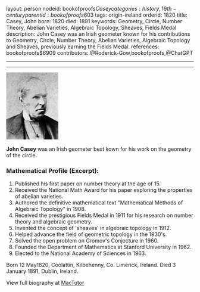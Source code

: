 layout: person
nodeid: bookofproofs$Casey
categories: history,19th-century
parentid: bookofproofs$603
tags: origin-ireland
orderid: 1820
title: Casey, John
born: 1820
died: 1891
keywords: Geometry, Circle, Number Theory, Abelian Varieties, Algebraic Topology, Sheaves, Fields Medal
description: John Casey was an Irish geometer known for his contributions to Geometry, Circle, Number Theory, Abelian Varieties, Algebraic Topology and Sheaves, previously earning the Fields Medal.
references: bookofproofs$6909
contributors: @Roderick-Gow,bookofproofs,@ChatGPT

---



---

![Casey.jpg](https://github.com/bookofproofs/bookofproofs.github.io/blob/main/_sources/_assets/images/portraits/Casey.jpg?raw=true)

**John Casey**  was an Irish geometer best kown for his work on the geometry of the circle.

### Mathematical Profile (Excerpt):
1. Published his first paper on number theory at the age of 15.
2. Received the National Math Award for his paper exploring the properties of abelian varieties.
3. Authored the definitive mathematical text "Mathematical Methods of Algebraic Topology" in 1908.
4. Received the prestigious Fields Medal in 1911 for his research on number theory and algebraic geometry.
5. Invented the concept of 'sheaves' in algebraic topology in 1912.
6. Helped advance the field of geometric topology in the 1930's.
7. Solved the open problem on Gromov's Conjecture in 1960.
8. Founded the Department of Mathematics at Stanford University in 1962.
9. Elected to the National Academy of Sciences in 1963.

Born 12 May1820, Coolattin, Kilbehenny, Co. Limerick, Ireland. Died 3 January 1891, Dublin, Ireland.

View full biography at [MacTutor](https://mathshistory.st-andrews.ac.uk/Biographies/Casey/)
